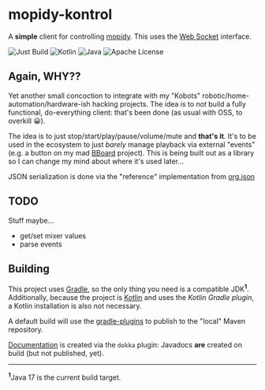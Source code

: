 # mopidy-kontrol

A **simple** client for controlling [mopidy](https://mopidy.com/). This uses the [Web Socket](https://docs.mopidy.com/en/latest/api/http/#websocket-api) interface.

![Just Build](https://github.com/EAGrahamJr/HAssK/actions/workflows/build.yaml/badge.svg) ![Kotlin](https://badgen.net/badge/Kotlin/1.8.22/purple)  ![Java](https://badgen.net/badge/Java/17/orange) ![Apache License](https://badgen.net/github/license/EAGrahamJr/HAssK)

## Again, **WHY**??

Yet another small concoction to integrate with my "Kobots" robotic/home-automation/hardware-ish hacking projects. The idea is to _not_ build a fully functional, do-everything client: that's been done (as usual with OSS, to overkill :grinning:).

The idea is to just stop/start/play/pause/volume/mute and **that's it**. It's to be used in the ecosystem to just _barely_ manage playback via external "events" (e.g. a button on my mad [BBoard](https://github.com/EAGrahamJr/kobots-buttonboard) project). This is being built out as a library so I can change my mind about where it's used later...

JSON serialization is done via the "reference" implementation from [org.json](https://github.com/stleary/JSON-java)

## TODO

Stuff maybe...

- get/set mixer values
- parse events

## Building

This project uses [Gradle](https://gradle.org), so the only thing you need is a compatible JDK<sup>**1**</sup>. Additionally, because the project is [Kotlin](https://kotlinlang.org) and uses the _Kotlin Gradle plugin_, a Kotlin installation is also not necessary.

A default build will use the [gradle-plugins](https://github.com/EAGrahamJr/gradle-scripts) to publish to the "local" Maven repository.

[Documentation](docs) is created via the `dokka` plugin: Javadocs **are** created on build (but not published, yet).

---

<sup>**1**</sup>Java 17 is the current build target.
